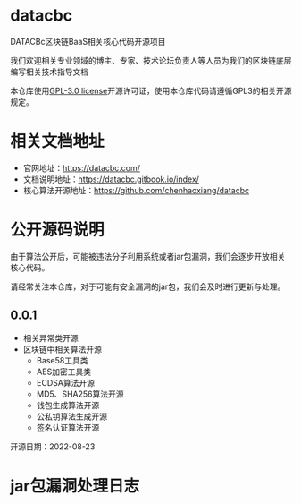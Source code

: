 # datacbc

DATACBc区块链BaaS相关核心代码开源项目

我们欢迎相关专业领域的博主、专家、技术论坛负责人等人员为我们的区块链底层编写相关技术指导文档 

本仓库使用[GPL-3.0 license](https://github.com/chenhaoxiang/datacbc/blob/main/LICENSE)开源许可证，使用本仓库代码请遵循GPL3的相关开源规定。

# 相关文档地址

- 官网地址：https://datacbc.com/
- 文档说明地址：https://datacbc.gitbook.io/index/  
- 核心算法开源地址：https://github.com/chenhaoxiang/datacbc

# 公开源码说明

由于算法公开后，可能被违法分子利用系统或者jar包漏洞，我们会逐步开放相关核心代码。

请经常关注本仓库，对于可能有安全漏洞的jar包，我们会及时进行更新与处理。

## 0.0.1
- 相关异常类开源 
- 区块链中相关算法开源
  - Base58工具类 
  - AES加密工具类 
  - ECDSA算法开源  
  - MD5、SHA256算法开源 
  - 钱包生成算法开源 
  - 公私钥算法生成开源 
  - 签名认证算法开源 

开源日期：2022-08-23

# jar包漏洞处理日志  

 

